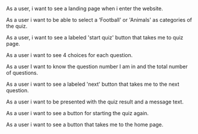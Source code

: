 As a user, i want to see a landing page when i enter the website.

As a user i want to be able to select a ‘Football' or 'Animals' as categories of the quiz.

As a user, i want to see a labeled 'start quiz' button that takes me to quiz page.

As a user i want to see 4 choices for each question.

As a user I want to know the question number I am in and the total number of questions.

As a user i want to see a labeled 'next' button that takes me to the next question.

As a user i want to be presented with the quiz result and a message text.

As a user i want to see a button for starting the quiz again.

As a user i want to see a button that takes me to the home page.